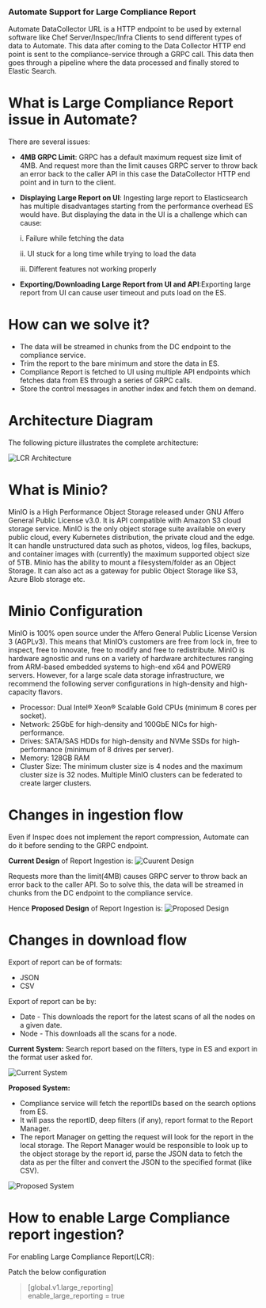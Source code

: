 
### Automate Support for Large Compliance Report ###

Automate DataCollector URL is a HTTP endpoint to be used by external software like Chef Server/Inspec/Infra Clients to send different types of data to Automate. This data after coming to the Data Collector HTTP end point is sent to the compliance-service through a GRPC call. This data then goes through a pipeline where the data processed and finally stored to Elastic Search.

# What is Large Compliance Report issue in Automate?
There are several issues:

* **4MB GRPC Limit**: 
GRPC has a default maximum request size limit of 4MB. And request more than the limit causes GRPC server to throw back an error back to the caller API in this case the DataCollector HTTP end point and in turn to the client.

* **Displaying Large Report on UI**: 
Ingesting large report to Elasticsearch has multiple disadvantages starting from the performance overhead ES would have. But displaying the data in the UI is a challenge which can cause:

    i. Failure while fetching the data

    ii. UI stuck for a long time while trying to load the data

    iii. Different features not working properly

* **Exporting/Downloading Large Report from UI and API**:Exporting large report from UI can cause user timeout and puts load on the ES.

# How can we solve it?
* The data will be streamed in chunks from the DC endpoint to the compliance service.
* Trim the report to the bare minimum and store the data in ES.
* Compliance Report is fetched to UI using multiple API endpoints which fetches data from ES through a series of GRPC calls. 
* Store the control messages in another index and fetch them on demand.

# Architecture Diagram
The following picture illustrates the complete architecture:

![LCR Architecture](diagrams/lcr_architecture.png)

# What is Minio?
MinIO is a High Performance Object Storage released under GNU Affero General Public License v3.0. It is API compatible with Amazon S3 cloud storage service. MinIO is the only object storage suite available on every public cloud, every Kubernetes distribution, the private cloud and the edge. It can handle unstructured data such as photos, videos, log files, backups, and container images with (currently) the maximum supported object size of 5TB. Minio has the ability to mount a filesystem/folder as an Object Storage. It can also act as a gateway for public Object Storage like S3, Azure Blob storage etc.


# Minio Configuration
MinIO is 100% open source under the Affero General Public License Version 3 (AGPLv3). This means that MinIO’s customers are free from lock in, free to inspect, free to innovate, free to modify and free to redistribute. MinIO is hardware agnostic and runs on a variety of hardware architectures ranging from ARM-based embedded systems to high-end x64 and POWER9 servers. However, for a large scale data storage infrastructure, we recommend the following server configurations in high-density and high-capacity flavors.
- Processor: Dual Intel® Xeon® Scalable GoId CPUs (minimum 8 cores per socket).
- Network: 25GbE for high-density and 100GbE NICs for high-performance.
- Drives: SATA/SAS HDDs for high-density and NVMe SSDs for high-performance (minimum of 8 drives per server).
- Memory: 128GB RAM
- Cluster Size: The minimum cluster size is 4 nodes and the maximum cluster size is 32 nodes. Multiple MinIO clusters can be federated to create larger clusters.


# Changes in ingestion flow
 Even if Inspec does not implement the report compression, Automate can do it before sending to the GRPC endpoint.
 
 **Current Design** of Report Ingestion is:
 ![Cuurent Design](diagrams/ingestion-current.png)

 Requests more than the limit(4MB) causes GRPC server to throw back an error back to the caller API. So to solve this, the data will be streamed in chunks from the DC endpoint to the compliance service. 
 
 Hence **Proposed Design** of Report Ingestion is:
 ![Proposed Design](diagrams/ingestion-proposed.png)


# Changes in download flow
Export of report can be of formats:
* JSON
* CSV

Export of report can be by:
* Date - This downloads the report for the latest scans of all the nodes on a given date.
* Node - This downloads all the scans for a node.

**Current System:**
Search report based on the filters, type in ES and export in the format user asked for.

![Current System](diagrams/download-current.png)

**Proposed System:**
* Compliance service will fetch the reportIDs based on the search options from ES.
* It will pass the reportID, deep filters (if any), report format to the Report Manager.
* The report Manager on getting the request will look for the report in the local storage. The Report Manager would be responsible to look up to the object storage by the report id, parse the JSON data to fetch the data as per the filter and convert the JSON to the specified format (like CSV).

![Proposed System](diagrams/download-proposed.png)

# How to enable Large Compliance report ingestion?
For enabling Large Compliance Report(LCR): 

Patch the below configuration

>[global.v1.large_reporting]                                
enable_large_reporting = true





